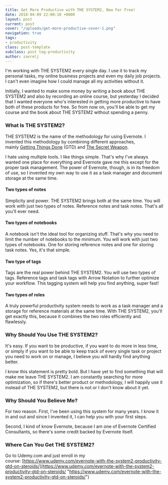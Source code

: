 ```yaml
---
title: Get More Productive with THE SYSTEM2, Now For Free!
date: 2018-04-09 22:00:10 +0000
layout: post
current: post
cover: "/uploads/get-more-productive-cover-1.png"
navigation: true
tags:
- productivity
class: post-template
subclass: post tag-productivity
author: zavrelj
---
```

I'm working with THE SYSTEM2 every single day. I use it to track my personal tasks, my online business projects and even my daily job projects. I can't even imagine how I could manage all my activities without it.

Initially, I wanted to make some money by writing a book about THE SYSTEM2 and also by recording an online course, but yesterday I decided that I wanted everyone who's interested in getting more productive to have both of these products for free. So from now on, you'll be able to get my course and the book about THE SYSTEM2 without spending a penny.

### What Is THE SYSTEM2?

THE SYSTEM2 is the name of the methodology for using Evernote. I invented this methodology by combining different approaches, mainly [Getting Things Done](https://gettingthingsdone.com/) (GTD) and [The Secret Weapon](http://thesecretweapon.org/).

I hate using multiple tools. I like things simple. That's why I've always wanted one place for everything and Evernote gave me this except for the proper task management. The power of Evernote, though, is in its freedom of use, so I invented my own way to use it as a task manager and document storage at the same time.

#### Two types of notes

Simplicity and power. THE SYSTEM2 brings both at the same time. You will work with just two types of notes. Reference notes and task notes. That's all you'll ever need.

#### Two types of notebooks

A notebook isn't the ideal tool for organizing stuff. That's why you need to limit the number of notebooks to the minimum. You will work with just two types of notebooks. One for storing reference notes and one for storing task notes. Yes, it's that simple.

#### Two type of tags

Tags are the real power behind THE SYSTEM2. You will use two types of tags. Reference tags and task tags with Arrow Notation to further optimize your workflow. This tagging system will help you find anything, super fast!

#### Two types of roles

A truly powerful productivity system needs to work as a task manager and a storage for reference materials at the same time. With THE SYSTEM2, you'll get exactly this, because it combines the two roles efficiently and flawlessly.

### Why Should You Use THE SYSTEM2?

It's easy. If you want to be productive, if you want to do more in less time, or simply if you want to be able to keep track of every single task or project you need to work on or manage, I believe you will hardly find anything better.

I know this statement is pretty bold. But I have yet to find something that will make me leave THE SYSTEM2. I am constantly searching for more optimization, so if there's better product or methodology, I will happily use it instead of THE SYSTEM2, but there is not or I don't know about it yet.

### Why Should You Believe Me?

For two reason. First, I've been using this system for many years. I know it in and out and since I invented it, I can help you with your first steps.

Second, I kind of know Evernote, because I am one of Evernote Certified Consultants, so there's some credit backed by Evernote itself.

### Where Can You Get THE SYSTEM2?

Go to Udemy.com and just enroll in my course: [https://www.udemy.com/evernote-with-the-system2-productivity-gtd-on-steroids/](https://www.udemy.com/evernote-with-the-system2-productivity-gtd-on-steroids/ "https://www.udemy.com/evernote-with-the-system2-productivity-gtd-on-steroids/")